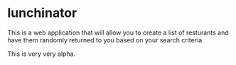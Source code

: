 lunchinator
===========

This is a web application that will allow you to create a list of resturants and have them randomly returned to you based on your search criteria.

This is very very alpha.
